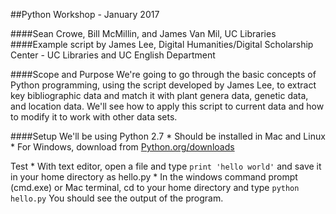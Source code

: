 ##Python Workshop - January 2017

####Sean Crowe, Bill McMillin, and James Van Mil, UC Libraries
####Example script by James Lee, Digital Humanities/Digital Scholarship Center - UC Libraries and UC English Department

####Scope and Purpose
We're going to go through the basic concepts of Python programming, using the script developed by James Lee, to extract key bibliographic data and match it with plant genera data, genetic data, and location data. We'll see how to apply this script to current data and how to modify it to work with other data sets.

####Setup
We'll be using Python 2.7
	* Should be installed in Mac and Linux
	* For Windows, download from [Python.org/downloads](https://www.python.org/downloads/)

Test
	* With text editor, open a file and type ```print 'hello world'``` and save it in your home directory as hello.py
	* In the windows command prompt (cmd.exe) or Mac terminal, cd to your home directory and type ```python hello.py``` You should see the output of the program.



